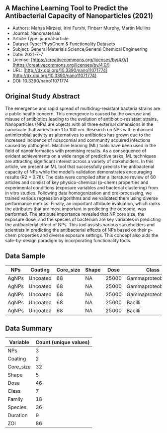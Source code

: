 <script type='text/javascript' src='https://d1bxh8uas1mnw7.cloudfront.net/assets/embed.js'></script>

<div style="float: right; width: 200px" class='altmetric-embed' data-badge-type='donut' data-condensed='true' data-badge-details='right' data-doi="10.3390/nano11071774"></div>

## A Machine Learning Tool to Predict the Antibacterial Capacity of Nanoparticles (2021)
<script type="application/ld+json">
	{	
		"@context": {
			"bs": "https://bioschemas.org/",
			"schema": "https://schema.org/",
			"citation": "schema:citation",
			"name": "schema:name",
			"url": "schema:url",
			"variableMeasured": "schema:variableMeasured"
		},
		"variableMeasured": [
			{
				"@type": "schema:PropertyValue",
				"name": "MI-R1.3-ABSTRACT-BASIC-CHEMICAL_COMPOSITION"
			},
			{
				"@type": "schema:PropertyValue",
				"name": "MI-R1.3-ABSTRACT-BASIC-SURFACE_CHEMISTRY"
			},
			{
				"@type": "schema:PropertyValue",
				"name": "MI-R1.3-ABSTRACT-PHYSCHEM-SIZE"
			},
			{
				"@type": "schema:PropertyValue",
				"name": "MI-R1.3-ABSTRACT-PHYSCHEM-SHAPE"
			},
			{
				"@type": "schema:PropertyValue",
				"name": "MI-R1.3-ABSTRACT-TOX-ORGANISM_OR_SPECIES"
			},
			{
				"@type": "schema:PropertyValue",
				"name": "MI-R1.3-ABSTRACT-TOX-EXPOSURE_TIME"
			}
		],
		"@type": "schema:Dataset",
		"name": "A Machine Learning Tool to Predict the Antibacterial Capacity of Nanoparticles",
		"url": "http://dx.doi.org/10.3390/nano11071774",
		"citation": "https://doi.org/10.3390/nano11071774",
		"@id": "10.3390/nano11071774",
		"http://purl.org/dc/terms/conformsTo": { "@type": "schema:CreativeWork", "@id": "https://bioschemas.org/profiles/Dataset/1.0-RELEASE" },
		"schema:license": "https://creativecommons.org/licenses/by/4.0/",
		"schema:creator": [
		  {
			"@type": "schema:Organization",
			"name": "RiskGONE"
		  }
		],
		"schema:datePublished": "2021-7-7"
	}
</script>

* Authors: Mahsa Mirzaei, Irini Furxhi, Finbarr Murphy, Martin Mullins
* Journal: Nanomaterials
* Article Type: journal-article
* Dataset Type: PhysChem & Functionality Datasets
* Subject: General Materials Science,General Chemical Engineering
* Date: 2021-7-7
* License: [https://creativecommons.org/licenses/by/4.0/](https://creativecommons.org/licenses/by/4.0/)
* URL: [http://dx.doi.org/10.3390/nano11071774](http://dx.doi.org/10.3390/nano11071774)
* DOI: 10.3390/nano11071774


## Original Study Abstract

The emergence and rapid spread of multidrug-resistant bacteria strains are a public health concern. This emergence is caused by the overuse and misuse of antibiotics leading to the evolution of antibiotic-resistant strains. Nanoparticles (NPs) are objects with all three external dimensions in the nanoscale that varies from 1 to 100 nm. Research on NPs with enhanced antimicrobial activity as alternatives to antibiotics has grown due to the increased incidence of nosocomial and community acquired infections caused by pathogens. Machine learning (ML) tools have been used in the field of nanoinformatics with promising results. As a consequence of evident achievements on a wide range of predictive tasks, ML techniques are attracting significant interest across a variety of stakeholders. In this article, we present an ML tool that successfully predicts the antibacterial capacity of NPs while the model’s validation demonstrates encouraging results (R2 = 0.78). The data were compiled after a literature review of 60 articles and consist of key physico-chemical (p-chem) properties and experimental conditions (exposure variables and bacterial clustering) from in vitro studies. Following data homogenization and pre-processing, we trained various regression algorithms and we validated them using diverse performance metrics. Finally, an important attribute evaluation, which ranks the attributes that are most important in predicting the outcome, was performed. The attribute importance revealed that NP core size, the exposure dose, and the species of bacterium are key variables in predicting the antibacterial effect of NPs. This tool assists various stakeholders and scientists in predicting the antibacterial effects of NPs based on their p-chem properties and diverse exposure settings. This concept also aids the safe-by-design paradigm by incorporating functionality tools.


## Data Sample

|NPs|Coating|Core_size|Shape              |Dose                |Class|Family    |Species|Duration|ZOI  |
|---|-------|---------|-------------------|--------------------|-----|----------|-------|--------|-----|
|AgNPs|Uncoated|68       |NA                 |25000               |Gammaproteobacteria|Enterobacteriaceae|E. coli|24      |9.2  |
|AgNPs|Uncoated|68       |NA                 |25000               |Gammaproteobacteria|Pseudomonadaceae|P. aeruginosa|24      |10   |
|AgNPs|Uncoated|68       |NA                 |25000               |Gammaproteobacteria|Enterobacteriaceae|Salmonella|24      |9.1  |
|AgNPs|Uncoated|68       |NA                 |25000               |Bacilli|Staphylococcaceae|S. aureus|24      |10.1 |
|AgNPs|Uncoated|68       |NA                 |25000               |Bacilli|Enterococcaceae|Enterococcus|24      |8    |


## Data Summary

| **Variable**                    | **Count (unique values)** |
| ------------------------------- | ------------------------- |
|NPs|3  |
|Coating|2  |
|Core_size|32 |
|Shape|5  |
|Dose|46 |
|Class|7  |
|Family|18 |
|Species|36 |
|Duration|9  |
|ZOI|86 |
